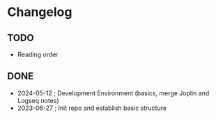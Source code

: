 # Changelog

## TODO

- Reading order

## DONE

- 2024-05-12 ; Development Environment (basics, merge Joplin and Logseq notes)
- 2023-06-27 ; Init repo and establish basic structure
